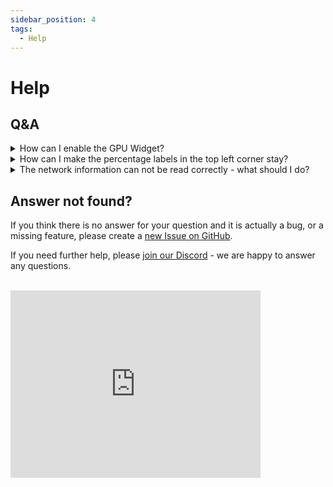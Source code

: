 ```yaml
---
sidebar_position: 4
tags:
  - Help
---
```


# Help

## Q&A

<!-- markdownlint-disable MD033 -->
<details>
  <summary>How can I enable the GPU Widget?</summary>

You can use the [`DASHDOT_WIDGET_LIST`](./config#dashdot_widget_list) flag to add the GPU widget,
by passing a list that includes it (e.g. `os,cpu,storage,ram,network,gpu`). If you are running
on docker though, make sure to also carefully read the [GPU Widget Options](./config/widget-options/graphics).

</details>

<details>
  <summary>How can I make the percentage labels in the top left corner stay?</summary>

In earlier versions, the top-left percentage labels were on by default, but due to UX decisions, they are now
only enabled on mobile devices. If you want to bring back the old behavior, there is the flag
[`DASHDOT_ALWAYS_SHOW_PERCENTAGES`](./config#dashdot_always_show_percentages) for that.

</details>

<details>
  <summary>The network information can not be read correctly - what should I do?</summary>

First of all, if you are running docker, make sure that you are passing the `-v /proc/1/ns/net:/mnt/host_ns_net:ro`
bind mount. If you have done so, and it still does not work, please do the following:

> Check your logs for a message like `Using network interface "xxxxx"`.

**Is this the correct network interface?** If not, please find out your default interface, and pass the name
manually, using the [`DASHDOT_USE_NETWORK_INTERFACE`](./config#dashdot_use_network_interface) flag.

If it **is** the correct network interface, please open a GitHub issue with the relevant log outputs and information.

**Is there no message like this?** If so, please check your log for any errors and open a new issue on GitHub with
that information.

</details>

## Answer not found?

If you think there is no answer for your question and it is actually a bug, or a missing feature,
please create a [new Issue on GitHub](https://github.com/MauriceNino/dashdot/issues).

If you need further help, please [join our Discord](https://discord.gg/3teHFBNQ9W) - we are happy to answer any questions.

<br/>
<iframe
  src="https://discord.com/widget?id=986251291577688064&theme=dark"
  width="400"
  height="300"
  allowtransparency="true"
  frameborder="0"
  sandbox="allow-popups allow-popups-to-escape-sandbox allow-same-origin allow-scripts"
></iframe>
